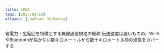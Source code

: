 ```yaml
---
title: LPWA
tags: [2023/02/10]
aliases: [LowPower WideArea]
---
```


省電力・広範囲を特徴とする無線通信規格の総称
伝送速度は遅いものの，Wi-fiやBluetoothが届かない数キロメートルから数十キロメートル間の通信をカバーする